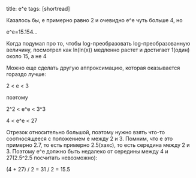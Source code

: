 title: e^e
tags: [shortread]

Казалось бы, e примерно равно 2 и очевидно e^e чуть больше 4, но

e^e=15.154...

Когда подумал про то, чтобы log-преобразовать log-преобразованную величину, посмотрел как ln(ln(x)) медленно растет и достигает 1(один) около 15, а не 4

Можно еще сделать другую аппроксимацию, которая оказывается гораздо лучше:

2 < e < 3

поэтому

2^2 < e^e < 3^3

4 < e^e < 27

Отрезок относительно большой, поэтому нужно взять что-то соотносящееся с положением e между 2 и 3. Помним, что e это примерно 2.7, то есть примерно 2.5(хахс), то есть середина между 2 и 3. Поэтому e^e должно быть недалеко от середины между 4 и 27(2.5^2.5 посчитать невозможно):

(4 + 27) / 2 = 31 / 2 = 15.5
